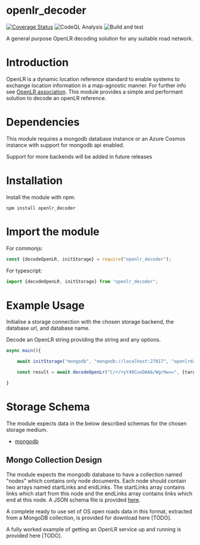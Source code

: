 openlr_decoder
===============
[![Coverage Status](https://coveralls.io/repos/github/warerebel/openlr_decoder/badge.svg?branch=main)](https://coveralls.io/github/warerebel/openlr_decoder?branch=main)
![CodeQL Analysis](https://github.com/warerebel/openlr_decoder/actions/workflows/codeql-analysis.yml/badge.svg)
![Build and test](https://github.com/warerebel/openlr_decoder/actions/workflows/node.js.yml/badge.svg)

A general purpose OpenLR decoding solution for any suitable road network.

# Introduction
OpenLR is a dynamic location reference standard to enable systems to exchange location information in a map-agnostic manner. For further info see [OpenLR association](http://http://www.openlr.org/).
This module provides a simple and performant solution to decode an openLR reference.

# Dependencies
This module requires a mongodb database instance or an Azure Cosmos instance with support for mongodb api enabled.

Support for more backends will be added in future releases

# Installation
Install the module with npm:

```
npm install openlr_decoder
```

# Import the module
For commonjs:
```javascript
const {decodeOpenLR, initStorage} = require("openlr_decoder");
```
For typescript:
```typescript
import {decodeOpenLR, initStorage} from "openlr_decoder";
```

# Example Usage
Initialise a storage connection with the chosen storage backend, the database url, and database name.

Decode an OpenLR string providing the string and any options.
```typescript
async main(){

    await initStorage("mongodb", "mongodb://localhost:27017", "openlrdatabase");

    const result = await decodeOpenLr("C/+/+yY40CuxDAA6/WgrHw==", {targetBearing: 25, searchRadius: 100});

}

```

# Storage Schema

The module expects data in the below described schemas for the chosen storage medium.

- [mongodb](#mongo-collection-design)

## Mongo Collection Design
The module expects the mongodb database to have a collection named "nodes" which contains only node documents. Each node should contain two arrays named startLinks and endLinks. The startLinks array contains links which start from this node and the endLinks array contains links which end at this node. A JSON schema file is provided [here](/storageSchemas/mongodb.json).

A complete ready to use set of OS open roads data in this format, extracted from a MongoDB collection, is provided for download here [TODO].

A fully worked example of getting an OpenLR service up and running is provided here [TODO].
